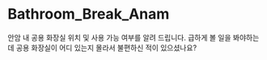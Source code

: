 # Bathroom_Break_Anam
안암 내 공용 화장실 위치 및 사용 가능 여부를 알려 드립니다.
급하게 볼 일을 봐야하는데 공용 화장실이 어디 있는지 몰라서 불편하신 적이 있으셨나요?
